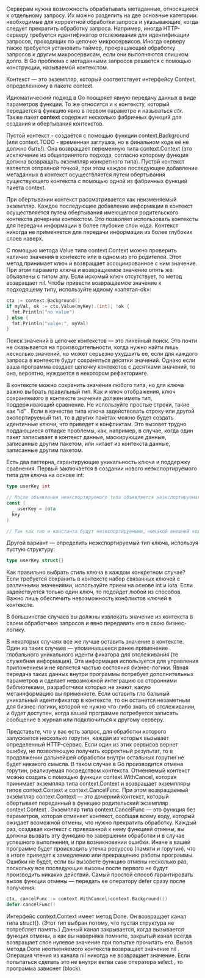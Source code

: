 Серверам нужна возможность обрабатывать метаданные, относящиеся к отдель­ному запросу. Их можно разделить на две основные категории: необходимые для корректной обработки запроса и указывающие, когда следует прекратить обработку запроса. Например, иногда HTTP-серверу требуется идентификатор отслеживания для идентификации запросов, проходящих по цепочке микро­сервисов. Иногда серверу также требуется установить таймер, прекращающий обработку запросов к другим микросервисам, если они выполняются слишком долго. В Go проблема с метаданными запросов решается с помощью конструкции, называемой контекстом.

Контекст — это экземпляр, который соответствует интерфейсу Context, определенному в пакете context.

Идиоматический подход в Go поощряет явную передачу данных в виде параметров функции. То же относится и к контексту, который передается в функцию явно в первом параметре и называться *ctx*.
Также пакет **context** содержит несколько фабричных функций для создания и обертывания контекстов.

Пустой контекст - создаётся с помощью функции context.Background (или context.TODO - временная заглушка, но в финальном коде её не должно быть!). Она возвращает переменную типа context.Context (это исключение из обще­принятого подхода, согласно которому функция должна возвращать экземпляр конкретного типа). Пустой контекст является отправной точкой, при этом каждое последующее добав­ление метаданных в контекст осуществляется путем обертывания существующего контекста с помощью одной из фабричных функций пакета context.

При обертывании контекст рассма­тривается как неизменяемый экземпляр. Каждое последующее добавление информации в контекст осуществляется путем обертывания имеющегося родительского контекста дочерним контекстом. Это позволяет использовать контексты для передачи информации в более глубокие слои кода. Контекст никогда не применяется для передачи информации из более глубоких слоев наверх.

С помощью метода Value типа context.Context можно проверить наличие значения в контексте или в одном из его родителей. Этот метод принимает ключ и возвращает ассоциированное с ним значение. При этом параметр ключа
и возвращаемое значение опять же объявлены с типом any. Если искомый ключ отсутствует, то метод возвращает nil. Чтобы привести возвращаемое значение к подходящему типу, используйте идиому «запятая-ok»:
``` go
ctx := context.Background()
if myVal, ok := ctx.Value(myKey).(int); !ok {
  fmt.Println("no value")
} else {
  fmt.Println("value:", myVal)
}
```
Поиск значе­ний в цепочке контекстов — это линейный поиск. Это почти не сказывается на производительности, когда нужно найти лишь несколько значений, но может серьезно ухудшить ее, если для каждого запроса в контексте будут сохраняться десятки значений. Однако если ваша программа создает цепочку контекстов с десятками значений, то она, вероятно, нуждается в некотором рефакторинге.

В контексте можно сохранить значение любого типа, но для ключа важно выбрать правильный тип. Как и ключ отображения, ключ сохраняемого в контексте зна­чения должен иметь тип, поддерживающий сравнение. Не используйте простые строки, такие как "id" . Если в качестве типа ключа задействовать строку или другой экспортируемый тип, то в других пакетах можно будет создать идентичные ключи, что приведет к конфликтам. Это вызовет трудно поддающиеся отладке проблемы, как, например, в случае, когда один пакет записывает в контекст дан­ные, маскирующие данные, записанные другим пакетом, или читает из контекста данные, записанные другим пакетом.

Есть два паттерна, гарантирующие уникальность ключа и поддержку сравнения. Первый заключается в создании нового неэкспортируемого типа для ключа на основе int:
``` go
type userKey int

// После объявления неэкспортируемого типа объявляется неэкспортируемая константа этого типа:
const (
  _ userKey = iota
  key
)

// Так как тип и константа будут неэкспортируемыми, никакой внешний код не смо­жет записать данные в контекст с тем же ключом и вызвать конфликт. 
```
Другой вариант — определить неэкспортируемый тип ключа, используя пустую структуру:
``` go
type userKey struct{}
```
Как правильно выбрать стиль ключа в каждом конкретном случае? Если требуется сохранить в контексте набор связанных ключей с различными значениями, ис­пользуйте прием на основе int и iota. Если задействуется только один ключ, то подойдет любой из способов. Важно лишь обеспечить невозможность конфликтов ключей в контексте.

В большинстве случаев вы должны извлекать значение из контекста в своем об­работчике запросов и явно передавать его в свою бизнес-логику. 

В некоторых случаях все же лучше оставить значение в контексте. Один из таких случаев — упоминавшееся ранее применение глобального уникального иденти­ фикатора для отслеживания (те служебная информация). Эта информация используется для управления приложением и не является частью состояния бизнес-логики. Явная передача таких данных внутри программы потребует дополнительных параметров и сде­лает невозможной интеграцию со сторонними библиотеками, разработчики которых не знают, какую метаинформацию вы применяете. Если оставить гло­
бальный уникальный идентификатор в контексте, то он останется незаметным для бизнес-логики, которой не нужно что-либо знать об отслеживании, и будет доступен, когда вашей программе потребуется записать сообщение в журнал или подключиться к другому серверу.

Представьте, что у вас есть запрос, для обработки которого запускается несколько горутин, каждая из которых вызывает определен­ный HTTP-сервис. Если один из этих сервисов вернет ошибку, не позволяющую получить корректный результат, то в продолжении дальнейшей обработки внутри остальных горутин не будет никакого смысла. В таком случае в Go производится отмена горутин, реализуемая посредством контекста. Отменяемый контекст можно создать с помощью функции context.WithCancel,
которая принимает экземпляр типа context.Context и возвращает экземпляры типов context.Context и context.CancelFunc. При этом возвращаемый экзем­пляр context.Context — это дочерний контекст, который обертывает передан­ный в функцию родительский экземпляр context.Context . Экземпляр типа context.CancelFunc — это функция без параметров, которая отменяет контекст, сообщая всему коду, который ожидает возможной отмены, что нужно прекратить обработку. Каждый раз, создавая контекст с привязанной к нему функцией отмены, вы должны вызвать эту функцию по завершении обработки и в случае успешного выполнения, и при возникновении ошибки. Иначе в вашей программе будет про­исходить утечка ресурсов (памяти и горутин), что в итоге приведет к замедлению или прекращению работы программы. Ошибки не будет, если вы вызовете функ­цию отмены несколько раз, поскольку все последующие вызовы после первого не будут производить никаких действий. Самый простой способ гарантировать вызов функции отмены — передать ее оператору defer сразу после получения:
``` go
ctx, cancelFunc := context.WithCancel(context.Background())
defer cancelFunc()
```
Интерфейс context.Context имеет метод Done. Он возвращает канал типа struct{}. (Этот тип выбран потому, что пустая структура не потребляет память.) Данный канал закрывается, когда вызывается функция отмены, а как вы наверняка помните, закрытый канал всегда
возвращает свое нулевое значение при попытке прочитать его.
Вызов метода Done неотменяемого контекста возвращает значение nil . Операция чтения из канала nil никогда не возвращает значение. Если попытать­ся сделать это не внутри ветви case оператора select , то программа зависнет (block).
